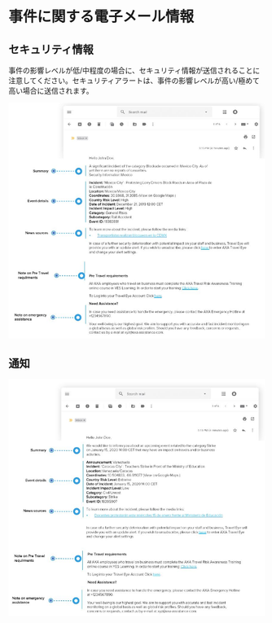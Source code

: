 # 事件に関する電子メール情報

## セキュリティ情報

事件の影響レベルが低/中程度の場合に、セキュリティ情報が送信されることに注意してください。セキュリティアラートは、事件の影響レベルが高い/極めて高い場合に送信されます。

![](../.gitbook/assets/e-mail-security-information.JPG)

## 通知

![](../.gitbook/assets/e-mail-announcement.JPG)



